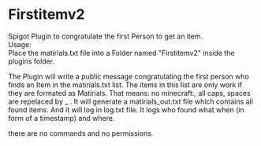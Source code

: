 # Firstitemv2
Spigot Plugin to congratulate the first Person to get an item. \
Usage: \
Place the matirials.txt file into a Folder named "Firstitemv2" inside the plugins folder. 

The Plugin will write a public message congratulating the first person who finds an Item in the matirials.txt list. The items in this list are only work if they are formated as Matirials. That means: no minecraft:, all caps, spaces are repelaced by _ .
It will generate a matirials_out.txt file which contains all found items.
And it will log in log.txt file. It logs who found what when (in form of a timestamp) and where. 

there are no commands and no permissions.

